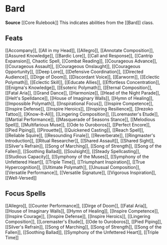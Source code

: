 ﻿---
id: '19'
name: Bard
rarity: Common
source: '[[DATABASE/source/Core Rulebook|Core Rulebook]]'
trait:
- Bard
type: Trait

---
# Bard

**Source** [[Core Rulebook]] 
This indicates abilities from the [[Bard]] class.

## Feats

[[Accompany]], [[All in my Head]], [[Allegro]], [[Annotate Composition]], [[Assured Knowledge]], [[Bardic Lore]], [[Call and Response]], [[Cantrip Expansion]], Chaotic Spell, [[Combat Reading]], [[Courageous Advance]], [[Courageous Assault]], [[Courageous Onslaught]], [[Courageous Opportunity]], [[Deep Lore]], [[Defensive Coordination]], [[Directed Audience]], [[Dirge of Doom]], [[Discordant Voice]], [[Earworm]], [[Eclectic Polymath]], [[Eclectic Skill]], [[Educate Allies]], [[Effortless Concentration]], [[Enigma's Knowledge]], [[Esoteric Polymath]], [[Eternal Composition]], [[Fatal Aria]], [[Grand Dance]], [[Harmonize]], [[Head of the Night Parade]], [[Helt's Spelldance]], [[House of Imaginary Walls]], [[Hymn of Healing]], [[Impossible Polymath]], [[Inspirational Focus]], [[Inspire Competence]], [[Inspire Defense]], [[Inspire Heroics]], [[Inspiring Resilience]], [[Irezoko Tattoo]], [[Know-It-All]], [[Lingering Composition]], [[Loremaster's Etude]], [[Martial Performance]], [[Masquerade of Seasons Stance]], [[Melodious Spell]], [[Multifarious Muse]], [[Ode to Ouroboros]], [[Perfect Encore]], [[Pied Piping]], [[Pirouette]], [[Quickened Casting]], [[Reach Spell]], [[Reliable Squire]], [[Resounding Finale]], [[Reverberate]], [[Ringmaster's Introduction]], [[Ritual Researcher]], [[Shared Assault]], [[Shared Sight]], [[Silver's Refrain]], [[Song of Marching]], [[Song of Strength]], [[Song of the Fallen]], [[Soothing Ballad]], [[Soulsight]], [[Steady Spellcasting]], [[Studious Capacity]], [[Symphony of the Muses]], [[Symphony of the Unfettered Heart]], [[Triple Time]], [[Triumphant Inspiration]], [[True Hypercognition]], [[Ultimate Polymath]], [[Unusual Composition]], [[Versatile Performance]], [[Versatile Signature]], [[Vigorous Inspiration]], [[Well-Versed]]

## Focus Spells

[[Allegro]], [[Counter Performance]], [[Dirge of Doom]], [[Fatal Aria]], [[House of Imaginary Walls]], [[Hymn of Healing]], [[Inspire Competence]], [[Inspire Courage]], [[Inspire Defense]], [[Inspire Heroics]], [[Lingering Composition]], [[Loremaster's Etude]], [[Ode to Ouroboros]], [[Pied Piping]], [[Silver's Refrain]], [[Song of Marching]], [[Song of Strength]], [[Song of the Fallen]], [[Soothing Ballad]], [[Symphony of the Unfettered Heart]], [[Triple Time]]
